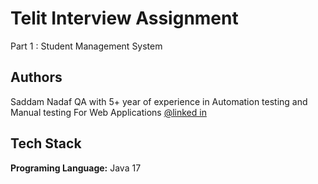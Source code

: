 
# Telit Interview Assignment

Part 1 : Student Management System


## Authors
Saddam Nadaf QA with 5+ year of experience in Automation testing and Manual testing For Web Applications [@linked in](https://www.linkedin.com/in/saddam-nadaf-2aba90315?utm_source=share&utm_campaign=share_via&utm_content=profile&utm_medium=ios_app)


## Tech Stack

**Programing Language:** Java 17

